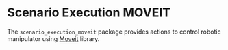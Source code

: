 # Scenario Execution MOVEIT

The `scenario_execution_moveit` package provides actions to control robotic manipulator using [Moveit](https://moveit.picknik.ai/main/index.html) library.

